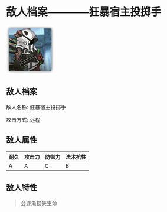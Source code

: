 # 敌人档案————狂暴宿主投掷手

![狂暴宿主投掷手](./eneIcons/狂暴宿主投掷手.png)

## 敌人档案

敌人名称: 狂暴宿主投掷手

攻击方式: 远程

## 敌人属性

| 耐久      | 攻击力  | 防御力 | 法术抗性 |
|---------|------|-----|------|
| A | A | C | B |

## 敌人特性
> 会逐渐损失生命
